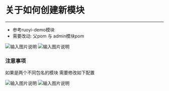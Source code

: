 # 关于如何创建新模块
- - -
* 参考ruoyi-demo模块
* 需要改动: 父pom 与 admin模块pom

![输入图片说明](https://images.gitee.com/uploads/images/2021/0721/153228_6532d907_1766278.png "屏幕截图.png")
![输入图片说明](https://images.gitee.com/uploads/images/2021/0721/153248_404e5e23_1766278.png "屏幕截图.png")

### 注意事项
如果是两个不同包名的模块 需要修改如下配置

![输入图片说明](https://foruda.gitee.com/images/1663741665929433086/d5ab9fbf_1766278.png "屏幕截图")
![输入图片说明](https://foruda.gitee.com/images/1663741875459835573/fd18c321_1766278.png "屏幕截图")
